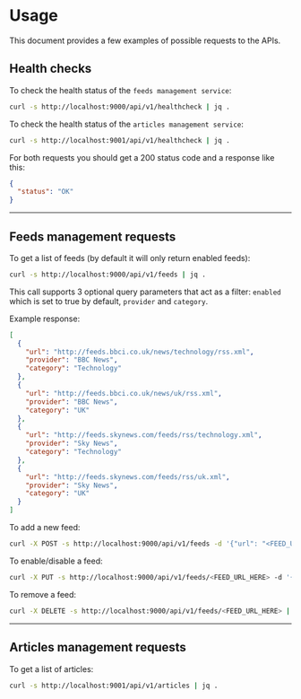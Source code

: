 # Usage

This document provides a few examples of possible requests to the APIs.

## Health checks

To check the health status of the `feeds management service`:

```bash
curl -s http://localhost:9000/api/v1/healthcheck | jq .
```

To check the health status of the `articles management service`:

```bash
curl -s http://localhost:9001/api/v1/healthcheck | jq .
```

For both requests you should get a 200 status code and a response like this:

```json
{
  "status": "OK"
}
```

---

## Feeds management requests

To get a list of feeds (by default it will only return enabled feeds):

```bash
curl -s http://localhost:9000/api/v1/feeds | jq .
```

This call supports 3 optional query parameters that act as a filter: `enabled` which is set to true by default, `provider` and `category`.

Example response:

```json
[
  {
    "url": "http://feeds.bbci.co.uk/news/technology/rss.xml",
    "provider": "BBC News",
    "category": "Technology"
  },
  {
    "url": "http://feeds.bbci.co.uk/news/uk/rss.xml",
    "provider": "BBC News",
    "category": "UK"
  },
  {
    "url": "http://feeds.skynews.com/feeds/rss/technology.xml",
    "provider": "Sky News",
    "category": "Technology"
  },
  {
    "url": "http://feeds.skynews.com/feeds/rss/uk.xml",
    "provider": "Sky News",
    "category": "UK"
  }
]
```

To add a new feed:

```bash
curl -X POST -s http://localhost:9000/api/v1/feeds -d '{"url": "<FEED_URL_HERE>", "provider": "<FEED_PROVIDER_HERE>", "category": "<FEED_CATEGORY_HERE>"}' | jq .
```

To enable/disable a feed:

```bash
curl -X PUT -s http://localhost:9000/api/v1/feeds/<FEED_URL_HERE> -d '{"enabled": false}' | jq .
```

To remove a feed:

```bash
curl -X DELETE -s http://localhost:9000/api/v1/feeds/<FEED_URL_HERE> | jq .
```

---

## Articles management requests

To get a list of articles:

```bash
curl -s http://localhost:9001/api/v1/articles | jq .
```
